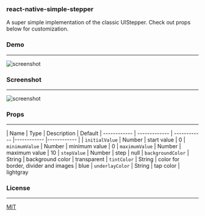 ### react-native-simple-stepper

A super simple implementation of the classic UIStepper. Check out props below for customization.

### Demo
---
![screenshot](https://raw.github.com/devBrian/react-native-simple-stepper/master/screenshots/demo.gif)

### Screenshot
---

![screenshot](https://raw.github.com/devBrian/react-native-simple-stepper/master/screenshots/stepper.png)

### Props
---

| Name | Type | Description | Default
| ------------ | ------------- | ------------ |------------ |------------ |
| ```initialValue``` | Number  | start value | 0
| ```minimumValue``` | Number  | minimum value | 0
| ```maximumValue``` | Number  | maximum value | 10
| ```stepValue``` | Number  | step | null
| ```backgroundColor``` | String  | background color | transparent
| ```tintColor``` | String  | color for border, divider and images | blue
| ```underlayColor``` | String  | tap color | lightgray

### License
---

[MIT](https://raw.github.com/devBrian/react-native-simiple-stepper/master/LICENSE)
